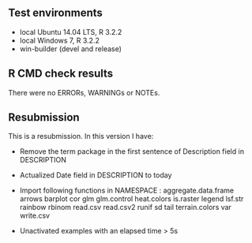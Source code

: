 ## Test environments
* local Ubuntu 14.04 LTS, R 3.2.2
* local Windows 7, R 3.2.2
* win-builder (devel and release)

## R CMD check results
There were no ERRORs, WARNINGs or NOTEs.

## Resubmission
This is a resubmission. In this version I have:

* Remove the term package in the first sentence of Description field in DESCRIPTION

* Actualized Date field in DESCRIPTION to today

* Import following functions in NAMESPACE : aggregate.data.frame arrows barplot cor glm glm.control heat.colors is.raster legend lsf.str rainbow rbinom read.csv read.csv2 runif sd tail terrain.colors var write.csv

* Unactivated examples with an elapsed time > 5s
